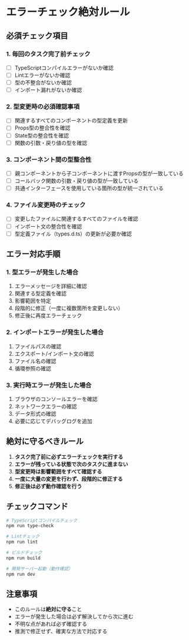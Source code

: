 # エラーチェック絶対ルール

## 必須チェック項目

### 1. 毎回のタスク完了前チェック
- [ ] TypeScriptコンパイルエラーがないか確認
- [ ] Lintエラーがないか確認  
- [ ] 型の不整合がないか確認
- [ ] インポート漏れがないか確認

### 2. 型変更時の必須確認事項
- [ ] 関連するすべてのコンポーネントの型定義を更新
- [ ] Props型の整合性を確認
- [ ] State型の整合性を確認
- [ ] 関数の引数・戻り値の型を確認

### 3. コンポーネント間の型整合性
- [ ] 親コンポーネントから子コンポーネントに渡すPropsの型が一致している
- [ ] コールバック関数の引数・戻り値の型が一致している
- [ ] 共通インターフェースを使用している箇所の型が統一されている

### 4. ファイル変更時のチェック
- [ ] 変更したファイルに関連するすべてのファイルを確認
- [ ] インポート文の整合性を確認
- [ ] 型定義ファイル（types.d.ts）の更新が必要か確認

## エラー対応手順

### 1. 型エラーが発生した場合
1. エラーメッセージを詳細に確認
2. 関連する型定義を確認
3. 影響範囲を特定
4. 段階的に修正（一度に複数箇所を変更しない）
5. 修正後に再度エラーチェック

### 2. インポートエラーが発生した場合
1. ファイルパスの確認
2. エクスポート/インポート文の確認
3. ファイル名の確認
4. 循環参照の確認

### 3. 実行時エラーが発生した場合
1. ブラウザのコンソールエラーを確認
2. ネットワークエラーの確認
3. データ形式の確認
4. 必要に応じてデバッグログを追加

## 絶対に守るべきルール

1. **タスク完了前に必ずエラーチェックを実行する**
2. **エラーが残っている状態で次のタスクに進まない**
3. **型変更時は影響範囲をすべて確認する**
4. **一度に大量の変更を行わず、段階的に修正する**
5. **修正後は必ず動作確認を行う**

## チェックコマンド

```bash
# TypeScriptコンパイルチェック
npm run type-check

# Lintチェック
npm run lint

# ビルドチェック
npm run build

# 開発サーバー起動（動作確認）
npm run dev
```

## 注意事項

- このルールは**絶対に守る**こと
- エラーが発生した場合は必ず解決してから次に進む
- 不明な点があれば必ず確認する
- 推測で修正せず、確実な方法で対応する